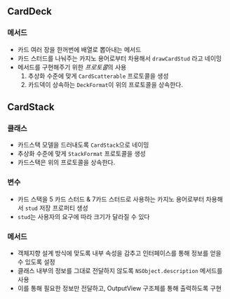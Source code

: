 ## CardDeck

### 메서드 
* 카드 여러 장을 한꺼번에 배열로 뽑아내는 메서드
* 카드 스터드를 나눠주는 카지노 용어로부터 차용해서  `drawCardStud` 라고 네이밍
* 메서드를 구현해주기 위한 *프로토콜*의 사용
    1. 추상화 수준에 맞게 `CardScatterable` 프로토콜을 생성 
    2. 카드덱이 상속하는 `DeckFormat`이 위의 프로토콜을 상속한다.

## CardStack

### 클래스
* 카드스택 모델을 드러내도록 `CardStack`으로 네이밍
* 추상화 수준에 맞게 `StackFormat` 프로토콜을 생성
* 카드스택은 위의 프로토콜을 상속한다.

### 변수
* 카드 스택을 5 카드 스터드 & 7카드 스터드로 사용하는 카지노 용어로부터 차용해서 `stud` 저장 프로퍼티 생성
* `stud`는 사용자의 요구에 따라 크기가 달라질 수 있다

### 메서드
* 객체지향 설계 방식에 맞도록 내부 속성을 감추고 인터페이스를 통해 정보를 얻을 수 있도록 설정
* 클래스 내부의 정보를 그대로 전달하지 않도록 `NSObject.description` 메서드를 사용
* 이를 통해 필요한 정보만 전달하고, OutputView 구조체를 통해 출력하도록 구현
